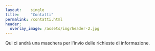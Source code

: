 ```yaml
---
layout:    single
title:     "Contatti"
permalink: /contatti.html
header:
  overlay_image: /assets/img/header-2.jpg
---
```


Qui ci andrà una maschera per l'invio delle richieste di informazione.
